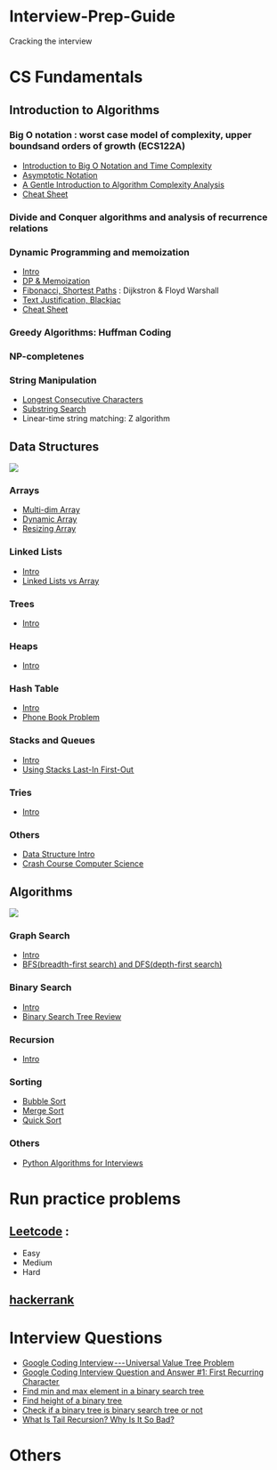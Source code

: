 # Interview-Prep-Guide
Cracking the interview 

# CS Fundamentals 
## Introduction to Algorithms 
### Big O notation : worst case model of complexity, upper boundsand orders of growth (ECS122A)
  -  [Introduction to Big O Notation and Time Complexity](https://www.youtube.com/watch?v=D6xkbGLQesk)
  -  [Asymptotic Notation](https://www.youtube.com/watch?v=iOq5kSKqeR4)
  -  [A Gentle Introduction to Algorithm Complexity Analysis](http://discrete.gr/complexity/)
  -  [Cheat Sheet](http://bigocheatsheet.com/)
  
### Divide and Conquer algorithms and analysis of recurrence relations

### Dynamic Programming and memoization
  -  [Intro](https://www.youtube.com/watch?v=iv_yHjmkv4I)
  -  [DP & Memoization](https://www.youtube.com/watch?v=P8Xa2BitN3I&t=13s)
  -  [Fibonacci, Shortest Paths](https://www.youtube.com/watch?v=OQ5jsbhAv_M&t=7s) : Dijkstron & Floyd Warshall
  -  [Text Justification, Blackjac](https://www.youtube.com/watch?v=ENyox7kNKeY&t=4s)
  -  [Cheat Sheet](https://www.topcoder.com/community/competitive-programming/tutorials/dynamic-programming-from-novice-to-advanced/)

  
### Greedy Algorithms:  Huffman Coding
### NP-completenes

### String Manipulation 
  -  [Longest Consecutive Characters](https://www.youtube.com/watch?v=qRNB8CV3_LU)
  -  [Substring Search](https://www.coursera.org/learn/algorithms-part2/home/week/4)
  -  Linear-time string matching: Z algorithm 


## Data Structures
![](https://res.cloudinary.com/practicaldev/image/fetch/s--WlnYH5fq--/c_limit%2Cf_auto%2Cfl_progressive%2Cq_auto%2Cw_880/https://cdn-images-1.medium.com/max/1600/1%2ADyu63sMUVL-gYEZISOE2BQ.jpeg)

### Arrays 
  - [Multi-dim Array](https://archive.org/details/0102WhatYouShouldKnow/02_05-multidimensionalArrays.mp4) 
  - [Dynamic Array](https://www.coursera.org/lecture/data-structures/dynamic-arrays-EwbnV)
  - [Resizing Array](https://archive.org/details/0102WhatYouShouldKnow/03_01-resizableArrays.mp4)

### Linked Lists
  -  [Intro](https://www.youtube.com/watch?v=njTh_OwMljA&feature=youtu.be) 
  -  [Linked Lists vs Array](https://www.coursera.org/lecture/data-structures-optimizing-performance/core-linked-lists-vs-arrays-rjBs9)

### Trees
  -  [Intro](https://www.youtube.com/watch?v=oSWTXtMglKE&feature=youtu.be)

### Heaps
  -  [Intro](https://www.youtube.com/watch?v=t0Cq6tVNRBA&feature=youtu.be)

### Hash Table
  -  [Intro](https://www.youtube.com/watch?v=shs0KM3wKv8&feature=youtu.be)
  -  [Phone Book Problem](https://www.coursera.org/learn/data-structures/lecture/NYZZP/phone-book-problem)

### Stacks and Queues
  -  [Intro](https://youtu.be/wjI1WNcIntg)
  -  [Using Stacks Last-In First-Out ](https://archive.org/details/0102WhatYouShouldKnow/05_01-usingStacksForLast-inFirst-out.mp4)

### Tries
  -  [Intro](https://www.youtube.com/watch?v=zIjfhVPRZCg)

### Others 
  -  [Data Structure Intro](https://www.youtube.com/watch?v=bum_19loj9A)
  -  [Crash Course Computer Science](https://www.youtube.com/watch?v=DuDz6B4cqVc&feature=youtu.be)


## Algorithms 
![](https://res.cloudinary.com/practicaldev/image/fetch/s--POn2iYyz--/c_limit%2Cf_auto%2Cfl_progressive%2Cq_66%2Cw_880/https://cdn-images-1.medium.com/max/1600/1%2AbPpvELo9_QqQsDz7CSbwXQ.gif) 

### Graph Search 
  -  [Intro](https://www.youtube.com/watch?v=zaBhtODEL0w&list=PLX6IKgS15Ue02WDPRCmYKuZicQHit9kFt)
  -  [BFS(breadth-first search) and DFS(depth-first search)](https://www.youtube.com/watch?v=uWL6FJhq5fM)

### Binary Search 
  -  [Intro](https://youtu.be/P3YID7liBug)
  -  [Binary Search Tree Review](https://www.youtube.com/watch?v=x6At0nzX92o&index=1&list=PLA5Lqm4uh9Bbq-E0ZnqTIa8LRaL77ica6)

### Recursion 
  -  [Intro](https://youtu.be/KEEKn7Me-ms)
  
### Sorting
  -  [Bubble Sort](https://youtu.be/6Gv8vg0kcHc)
  -  [Merge Sort](https://youtu.be/KF2j-9iSf4Q)
  -  [Quick Sort](https://youtu.be/SLauY6PpjW4)
  
### Others
  -  [Python Algorithms for Interviews](https://www.youtube.com/watch?v=p65AHm9MX80)

# Run practice problems
## [Leetcode](https://github.com/waiyulam/Interview-Prep-Guide/tree/master/Leetcode) :
- Easy 
- Medium 
- Hard 
## [hackerrank](https://github.com/waiyulam/Interview-Prep-Guide/tree/master/hackerrank)

# Interview Questions 
  - [Google Coding Interview --- Universal Value Tree Problem](https://www.youtube.com/watch?v=7HgsS8bRvjo)
  - [Google Coding Interview Question and Answer #1: First Recurring Character ](https://www.youtube.com/watch?v=GJdiM-muYqc)
  - [Find min and max element in a binary search tree ](https://www.youtube.com/watch?v=Ut90klNN264&index=30&list=PL2_aWCzGMAwI3W_JlcBbtYTwiQSsOTa6P)
  - [Find height of a binary tree ](https://www.youtube.com/watch?v=_pnqMz5nrRs&list=PL2_aWCzGMAwI3W_JlcBbtYTwiQSsOTa6P&index=31)
  - [Check if a binary tree is binary search tree or not](https://www.youtube.com/watch?v=yEwSGhSsT0U&index=35&list=PL2_aWCzGMAwI3W_JlcBbtYTwiQSsOTa6P)
  - [What Is Tail Recursion? Why Is It So Bad?](https://www.quora.com/What-is-tail-recursion-Why-is-it-so-bad)
  

# Others 
